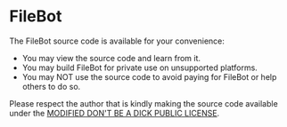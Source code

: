 # FileBot

The FileBot source code is available for your convenience:

* You may view the source code and learn from it.
* You may build FileBot for private use on unsupported platforms.
* You may NOT use the source code to avoid paying for FileBot or help others to do so.

Please respect the author that is kindly making the source code available under the [MODIFIED DON'T BE A DICK PUBLIC LICENSE](https://github.com/filebot/filebot/blob/master/LICENSE.md).
